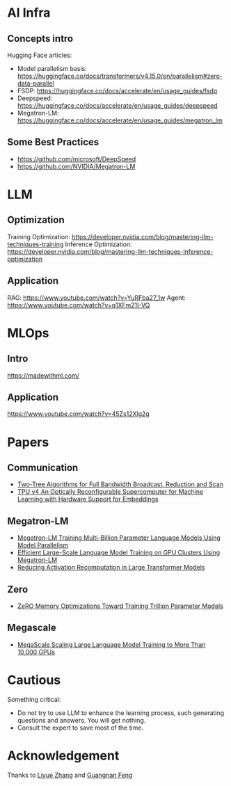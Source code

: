 # AI Infra

## Concepts intro

Hugging Face articles:

- Model parallelism basis: https://huggingface.co/docs/transformers/v4.15.0/en/parallelism#zero-data-parallel
- FSDP: https://huggingface.co/docs/accelerate/en/usage_guides/fsdp
- Deepspeed: https://huggingface.co/docs/accelerate/en/usage_guides/deepspeed
- Megatron-LM: https://huggingface.co/docs/accelerate/en/usage_guides/megatron_lm


## Some Best Practices

- https://github.com/microsoft/DeepSpeed
- https://github.com/NVIDIA/Megatron-LM


# LLM

## Optimization

Training Optimization: https://developer.nvidia.com/blog/mastering-llm-techniques-training
Inference Optimization: https://developer.nvidia.com/blog/mastering-llm-techniques-inference-optimization

## Application

RAG: https://www.youtube.com/watch?v=YuRFba27_1w
Agent: https://www.youtube.com/watch?v=q1XFm21I-VQ

# MLOps

## Intro

https://madewithml.com/

## Application

https://www.youtube.com/watch?v=45Zs12Xlg2g

# Papers

## Communication

- [Two-Tree Algorithms for Full Bandwidth Broadcast, Reduction and Scan](Two-Tree%20Algorithms%20for%20Full%20Bandwidth%20Broadcast%2C%20Reduction%20and%20Scan.pdf)
- [TPU v4 An Optically Reconfigurable Supercomputer for Machine Learning with Hardware Support for Embeddings](TPU%20v4%20An%20Optically%20Reconfigurable%20Supercomputer%20for%20Machine%20Learning%20with%20Hardware%20Support%20for%20Embeddings.pdf)

## Megatron-LM

- [Megatron-LM Training Multi-Billion Parameter Language Models Using Model Parallelism](Megatron-LM%20Training%20Multi-Billion%20Parameter%20Language%20Models%20Using%20Model%20Parallelism.pdf)
- [Efficient Large-Scale Language Model Training on GPU Clusters Using Megatron-LM](Efficient%20Large-Scale%20Language%20Model%20Training%20on%20GPU%20Clusters%20Using%20Megatron-LM.pdf)
- [Reducing Activation Recomputation in Large Transformer Models](Reducing%20Activation%20Recomputation%20in%20Large%20Transformer%20Models.pdf)

## Zero
- [ZeRO Memory Optimizations Toward Training Trillion Parameter Models](./ZeRO%20Memory%20Optimizations%20Toward%20Training%20Trillion%20Parameter%20Models.pdf)

## Megascale

- [MegaScale Scaling Large Language Model Training to More Than 10,000 GPUs](./MegaScale%20Scaling%20Large%20Language%20Model%20Training%20to%20More%20Than%2010,000%20GPUs.pdf)

# Cautious

Something critical:

- Do not try to use LLM to enhance the learning process, such generating questions and answers. You will get nothing.
- Consult the expert to save most of the time.

# Acknowledgement

Thanks to [Liyue Zhang](https://github.com/haswelliris) and [Guangnan Feng](https://github.com/NoBugEveryDay)
